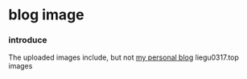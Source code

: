 # blog image
### introduce
The uploaded images include, but not [my personal blog](liegu0317.top) liegu0317.top images
